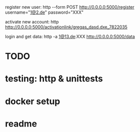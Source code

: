 register new user:
http --form POST http://0.0.0.0:5000/register username="1@2.de" password="XXX"

activate new account:
http http://0.0.0.0:5000/activationlink/gregas_dasd.dxe_7822035

login and get data:
http -a 1@13.de:XXX http://0.0.0.0:5000/data


# TODO
# testing: http & unittests
# docker setup
# readme